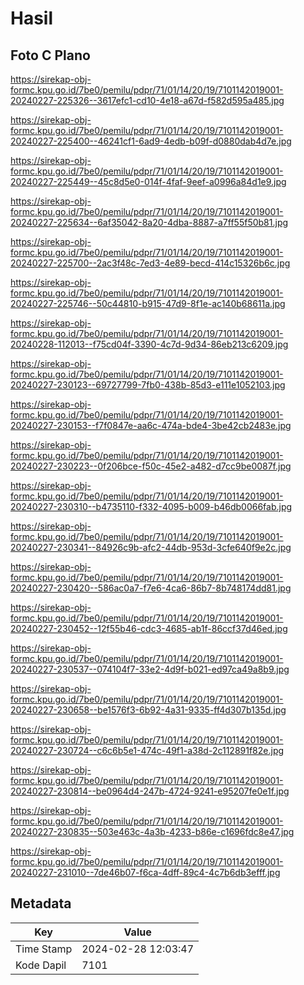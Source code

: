 # Hasil

## Foto C Plano

https://sirekap-obj-formc.kpu.go.id/7be0/pemilu/pdpr/71/01/14/20/19/7101142019001-20240227-225326--3617efc1-cd10-4e18-a67d-f582d595a485.jpg

https://sirekap-obj-formc.kpu.go.id/7be0/pemilu/pdpr/71/01/14/20/19/7101142019001-20240227-225400--46241cf1-6ad9-4edb-b09f-d0880dab4d7e.jpg

https://sirekap-obj-formc.kpu.go.id/7be0/pemilu/pdpr/71/01/14/20/19/7101142019001-20240227-225449--45c8d5e0-014f-4faf-9eef-a0996a84d1e9.jpg

https://sirekap-obj-formc.kpu.go.id/7be0/pemilu/pdpr/71/01/14/20/19/7101142019001-20240227-225634--6af35042-8a20-4dba-8887-a7ff55f50b81.jpg

https://sirekap-obj-formc.kpu.go.id/7be0/pemilu/pdpr/71/01/14/20/19/7101142019001-20240227-225700--2ac3f48c-7ed3-4e89-becd-414c15326b6c.jpg

https://sirekap-obj-formc.kpu.go.id/7be0/pemilu/pdpr/71/01/14/20/19/7101142019001-20240227-225746--50c44810-b915-47d9-8f1e-ac140b68611a.jpg

https://sirekap-obj-formc.kpu.go.id/7be0/pemilu/pdpr/71/01/14/20/19/7101142019001-20240228-112013--f75cd04f-3390-4c7d-9d34-86eb213c6209.jpg

https://sirekap-obj-formc.kpu.go.id/7be0/pemilu/pdpr/71/01/14/20/19/7101142019001-20240227-230123--69727799-7fb0-438b-85d3-e111e1052103.jpg

https://sirekap-obj-formc.kpu.go.id/7be0/pemilu/pdpr/71/01/14/20/19/7101142019001-20240227-230153--f7f0847e-aa6c-474a-bde4-3be42cb2483e.jpg

https://sirekap-obj-formc.kpu.go.id/7be0/pemilu/pdpr/71/01/14/20/19/7101142019001-20240227-230223--0f206bce-f50c-45e2-a482-d7cc9be0087f.jpg

https://sirekap-obj-formc.kpu.go.id/7be0/pemilu/pdpr/71/01/14/20/19/7101142019001-20240227-230310--b4735110-f332-4095-b009-b46db0066fab.jpg

https://sirekap-obj-formc.kpu.go.id/7be0/pemilu/pdpr/71/01/14/20/19/7101142019001-20240227-230341--84926c9b-afc2-44db-953d-3cfe640f9e2c.jpg

https://sirekap-obj-formc.kpu.go.id/7be0/pemilu/pdpr/71/01/14/20/19/7101142019001-20240227-230420--586ac0a7-f7e6-4ca6-86b7-8b748174dd81.jpg

https://sirekap-obj-formc.kpu.go.id/7be0/pemilu/pdpr/71/01/14/20/19/7101142019001-20240227-230452--12f55b46-cdc3-4685-ab1f-86ccf37d46ed.jpg

https://sirekap-obj-formc.kpu.go.id/7be0/pemilu/pdpr/71/01/14/20/19/7101142019001-20240227-230537--074104f7-33e2-4d9f-b021-ed97ca49a8b9.jpg

https://sirekap-obj-formc.kpu.go.id/7be0/pemilu/pdpr/71/01/14/20/19/7101142019001-20240227-230658--be1576f3-6b92-4a31-9335-ff4d307b135d.jpg

https://sirekap-obj-formc.kpu.go.id/7be0/pemilu/pdpr/71/01/14/20/19/7101142019001-20240227-230724--c6c6b5e1-474c-49f1-a38d-2c112891f82e.jpg

https://sirekap-obj-formc.kpu.go.id/7be0/pemilu/pdpr/71/01/14/20/19/7101142019001-20240227-230814--be0964d4-247b-4724-9241-e95207fe0e1f.jpg

https://sirekap-obj-formc.kpu.go.id/7be0/pemilu/pdpr/71/01/14/20/19/7101142019001-20240227-230835--503e463c-4a3b-4233-b86e-c1696fdc8e47.jpg

https://sirekap-obj-formc.kpu.go.id/7be0/pemilu/pdpr/71/01/14/20/19/7101142019001-20240227-231010--7de46b07-f6ca-4dff-89c4-4c7b6db3efff.jpg


## Metadata

| Key        | Value               |
| ---------- | ------------------- |
| Time Stamp | 2024-02-28 12:03:47 |
| Kode Dapil | 7101                |



